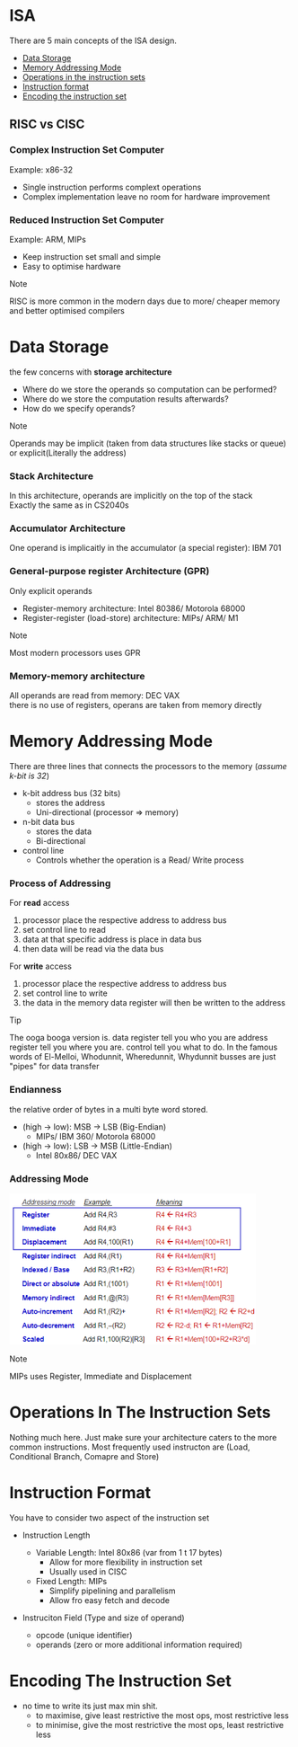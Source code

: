 # ISA
There are 5 main concepts of the ISA design.
* [Data Storage](https://github.com/lyhthaddeus/Notes/blob/main/WrittenNotes/CS2100/ISA.md#data-storage) 
* [Memory Addressing Mode](https://github.com/lyhthaddeus/Notes/blob/main/WrittenNotes/CS2100/ISA.md#memory-addressing-mode) 
* [Operations in the instruction sets](https://github.com/lyhthaddeus/Notes/blob/main/WrittenNotes/CS2100/ISA.md#operations-in-the-instruction-sets) 
* [Instruction format](https://github.com/lyhthaddeus/Notes/blob/main/WrittenNotes/CS2100/ISA.md#instruction-format) 
* [Encoding the instruction set](https://github.com/lyhthaddeus/Notes/blob/main/WrittenNotes/CS2100/ISA.md#encoding-the-instruction-set) 

## RISC vs CISC
### Complex Instruction Set Computer
Example: x86-32 <br> 
* Single instruction performs complext operations 
* Complex implementation leave no room for hardware improvement 

### Reduced Instruction Set Computer
Example: ARM, MIPs
* Keep instruction set small and simple 
* Easy to optimise hardware

> [!NOTE]
> RISC is more common in the modern days due to more/ cheaper memory and 
> better optimised compilers

# Data Storage
the few concerns with **storage architecture** 
* Where do we store the operands so computation can be performed?
* Where do we store the computation results afterwards?
* How do we specify operands?

> [!NOTE]
> Operands may be implicit (taken from data structures like stacks or queue) 
> or explicit(Literally the address)

### Stack Architecture 
In this architecture, operands are implicitly on the top of the stack <br>
Exactly the same as in CS2040s

### Accumulator Architecture 
One operand is implicaitly in the accumulator (a special register): IBM 701

### General-purpose register Architecture (GPR)
Only explicit operands 
* Register-memory architecture: Intel 80386/ Motorola 68000
* Register-register (load-store) architecture: MIPs/ ARM/ M1

> [!NOTE]
> Most modern processors uses GPR

### Memory-memory architecture
All operands are read from memory: DEC VAX <br>
there is no use of registers, operans are taken from memory directly

# Memory Addressing Mode
There are three lines that connects the processors to the memory (*assume k-bit is 32*)
* k-bit address bus (32 bits)
    * stores the address
    * Uni-directional (processor => memory)
* n-bit data bus
    * stores the data 
    * Bi-directional
* control line
    * Controls whether the operation is a Read/ Write process 

### Process of Addressing
For **read**  access
1. processor place the respective address to address bus
2. set control line to read
3. data at that specific address is place in data bus
4. then data will be read via the data bus 

For **write** access
1. processor place the respective address to address bus
2. set control line to write
3. the data in the memory data register will then be written to the address 

> [!TIP]
> The ooga booga version is. data register tell you who you are 
> address register tell you where you are. control tell you what to do. 
> In the famous words of El-Melloi, Whodunnit, Wheredunnit, Whydunnit
> busses are just "pipes" for data transfer

### Endianness
the relative order of bytes in a multi byte word stored.
* (high -> low): MSB -> LSB (Big-Endian)
    * MIPs/ IBM 360/ Motorola 68000
* (high -> low): LSB -> MSB (Little-Endian)
    * Intel 80x86/ DEC VAX

### Addressing Mode
![Addressing Mode](https://github.com/lyhthaddeus/Notes/blob/main/WrittenNotes/CS2100/comp/Addressing%20Mode.png) 

> [!NOTE]
> MIPs uses Register, Immediate and Displacement

# Operations In The Instruction Sets
Nothing much here. Just make sure your architecture caters to the more common 
instructions. Most frequently used instructon are (Load, Conditional Branch, Comapre and Store)

# Instruction Format
You have to consider two aspect of the instruction set
* Instruction Length
    * Variable Length: Intel 80x86 (var from 1 t 17 bytes)
        * Allow for more flexibility in instruction set
        * Usually used in CISC 
    * Fixed Length: MIPs
        * Simplify pipelining and parallelism
        * Allow fro easy fetch and decode

* Instruciton Field (Type and size of operand)
    * opcode (unique identifier)
    * operands (zero or more additional information required)

# Encoding The Instruction Set
* no time to write its just max min shit.
    * to maximise, give least restrictive the most ops, most restrictive less
    * to minimise, give the most restrictive the most ops, least restrictive less
